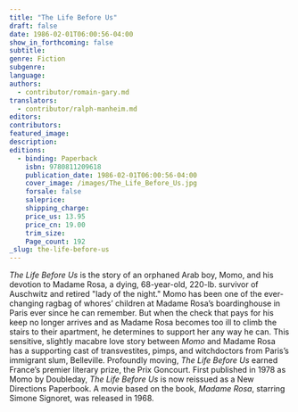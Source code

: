 ```yaml
---
title: "The Life Before Us"
draft: false
date: 1986-02-01T06:00:56-04:00
show_in_forthcoming: false
subtitle:
genre: Fiction
subgenre:
language:
authors:
  - contributor/romain-gary.md
translators:
  - contributor/ralph-manheim.md
editors:
contributors:
featured_image:
description:
editions:
  - binding: Paperback
    isbn: 9780811209618
    publication_date: 1986-02-01T06:00:56-04:00
    cover_image: /images/The_Life_Before_Us.jpg
    forsale: false
    saleprice:
    shipping_charge:
    price_us: 13.95
    price_cn: 19.00
    trim_size:
    Page_count: 192
_slug: the-life-before-us
---
```


_The Life Before Us_ is the story of an orphaned Arab boy, Momo, and his devotion to Madame Rosa, a dying, 68-year-old, 220-lb. survivor of Auschwitz and retired "lady of the night." Momo has been one of the ever-changing ragbag of whores’ children at Madame Rosa’s boardinghouse in Paris ever since he can remember. But when the check that pays for his keep no longer arrives and as Madame Rosa becomes too ill to climb the stairs to their apartment, he determines to support her any way he can. This sensitive, slightly macabre love story between _Momo_ and Madame Rosa has a supporting cast of transvestites, pimps, and witchdoctors from Paris’s immigrant slum, Belleville. Profoundly moving, _The Life Before Us_ earned France’s premier literary prize, the Prix Goncourt. First published in 1978 as Momo by Doubleday, _The Life Before Us_ is now reissued as a New Directions Paperbook. A movie based on the book, _Madame Rosa_, starring Simone Signoret, was released in 1968.


